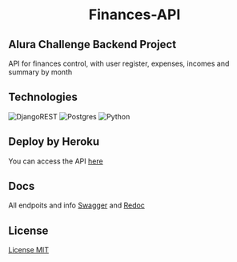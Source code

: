 <h1 align="center"> Finances-API </h1>


## Alura Challenge Backend Project


 API for finances control, with user register, expenses, incomes and summary by month


## Technologies 
![DjangoREST](https://img.shields.io/badge/DJANGO-REST-ff1709?style=for-the-badge&logo=django&logoColor=white&color=ff1709&labelColor=gray)
![Postgres](https://img.shields.io/badge/postgres-%23316192.svg?style=for-the-badge&logo=postgresql&logoColor=white)
![Python](https://img.shields.io/badge/python-3670A0?style=for-the-badge&logo=python&logoColor=ffdd54)

 


## Deploy by Heroku

You can access the API [here](https://trevis-api-finances.herokuapp.com/)



## Docs

All endpoits and info [Swagger](https://trevis-api-finances.herokuapp.com/swagger/) and [Redoc](https://trevis-api-finances.herokuapp.com/redoc/)

## License

[License MIT](https://github.com/jttrevis/financesAPI/blob/main/LICENSE)
